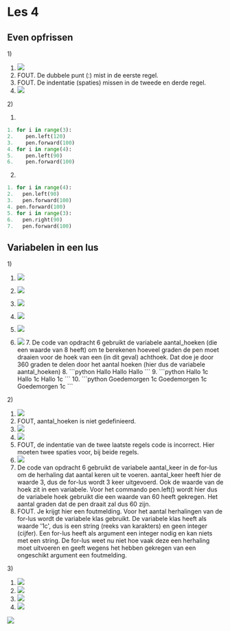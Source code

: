 # Les 4

## Even opfrissen

1\)

1. ![](../../.gitbook/assets/image-20190415165611900.png)
2. FOUT. De dubbele punt \(:\) mist in de eerste regel.
3. FOUT. De indentatie \(spaties\) missen in de tweede en derde regel.
4. ![](../../.gitbook/assets/les%204%201.4.PNG)

2\)

1.

```python
1. for i in range(3):
2.    pen.left(120)
3.    pen.forward(100)
4. for i in range(4):
5.    pen.left(90)
6.    pen.forward(100)
```

2.

```python
1. for i in range(4):
2.   pen.left(90)
3.   pen.forward(100)
4. pen.forward(100)
5. for i in range(3):
6.   pen.right(90)
7.   pen.forward(100)
```

## Variabelen in een lus

1\)

1. ![](../../.gitbook/assets/image-20190415170006194.png)
2. ![](../../.gitbook/assets/image-20190415165611900%20%281%29.png)
3. ![](../../.gitbook/assets/image-20190415165852940%20%282%29.png)
4. ![](../../.gitbook/assets/image-20190415165852940%20%281%29.png)
5. ![](../../.gitbook/assets/image-20190415151021170.png)

 6. ![](../../.gitbook/assets/image-20190415165852940.png) 7. De code van opdracht 6 gebruikt de variabele aantal\_hoeken \(die een waarde van 8 heeft\) om te berekenen hoeveel graden de pen moet draaien voor de hoek van een \(in dit geval\) achthoek. Dat doe je door 360 graden te delen door het aantal hoeken \(hier dus de variabele aantal\_hoeken\) 8. \`\`\`python Hallo Hallo Hallo \`\`\` 9. \`\`\`python Hallo 1c Hallo 1c Hallo 1c \`\`\` 10. \`\`\`python Goedemorgen 1c Goedemorgen 1c Goedemorgen 1c \`\`\`

2\)

1. ![](../../.gitbook/assets/image-20190415170006194%20%281%29.png)
2. FOUT, aantal\_hoeken is niet gedefinieerd.
3. ![](../../.gitbook/assets/image-20190416104310600.png)
4. ![](../../.gitbook/assets/image-20190416104451721.png)
5. FOUT, de indentatie van de twee laatste regels code is incorrect. Hier moeten twee spaties voor, bij beide regels. 
6. ![](../../.gitbook/assets/image-20190415151021170%20%282%29.png)
7. De code van opdracht 6 gebruikt de variabele aantal\_keer in de for-lus om de herhaling dat aantal keren uit te voeren. aantal\_keer heeft hier de waarde 3, dus de for-lus wordt 3 keer uitgevoerd. Ook de waarde van de hoek zit in een variabele. Voor het commando pen.left\(\) wordt hier dus de variabele hoek gebruikt die een waarde van 60 heeft gekregen. Het aantal graden dat de pen draait zal dus 60 zijn.
8. FOUT. Je krijgt hier een foutmelding. Voor het aantal herhalingen van de for-lus wordt de variabele klas gebruikt. De variabele klas heeft als waarde '1c', dus is een string \(reeks van karakters\) en geen integer \(cijfer\). Een for-lus heeft als argument een integer nodig en kan niets met een string. De for-lus weet nu niet hoe vaak deze een herhaling moet uitvoeren en geeft wegens het hebben gekregen van een ongeschikt argument een foutmelding.

3\)

1. ![](../../.gitbook/assets/image-20190415171210673%20%281%29.png)
2. ![](../../.gitbook/assets/image-20190415171156881.png)
3. ![](../../.gitbook/assets/image-20190416110912808.png)
4. ![](../../.gitbook/assets/image-20190416111050065.png)

![](../../.gitbook/assets/logoCSCert_10cm%20%283%29.jpg)

